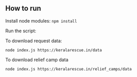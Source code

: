 ## How to run

Install node modules: `npm install`

Run the script:

To download request data:

```
node index.js https://keralarescue.in/data
```

To download relief camp data

```
node index.js https://keralarescue.in/relief_camps/data

```
